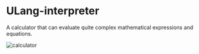 # ULang-interpreter
A calculator that can evaluate quite complex mathematical expressions and equations.

![calculator](https://i.imgur.com/mkdg9LE.png)
